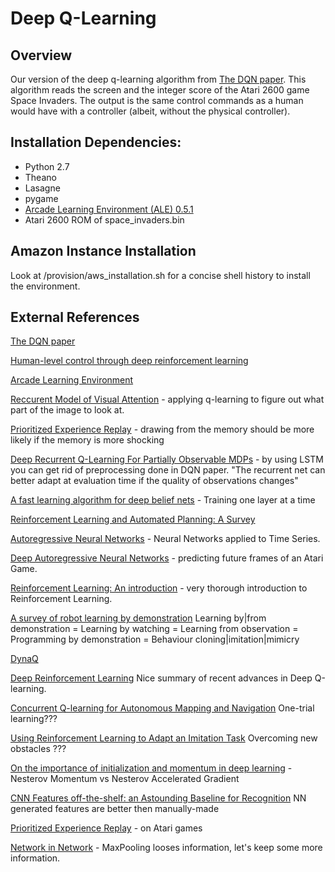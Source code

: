 # Deep Q-Learning

## Overview

Our version of the deep q-learning algorithm from [The DQN
paper](https://www.cs.toronto.edu/~vmnih/docs/dqn.pdf). This algorithm reads
the screen and the integer score of the Atari 2600 game Space Invaders. The
output is the same control commands as a human would have with a controller
(albeit, without the physical controller).

## Installation Dependencies:
* Python 2.7
* Theano
* Lasagne
* pygame
* [Arcade Learning Environment (ALE) 0.5.1](http://arcadelearningenvironment.org)
* Atari 2600 ROM of space_invaders.bin

## Amazon Instance Installation

Look at /provision/aws_installation.sh for a concise shell history to install
the environment.

## External References

[The DQN paper](https://www.cs.toronto.edu/~vmnih/docs/dqn.pdf)

[Human-level control through deep reinforcement
learning](https://storage.googleapis.com/deepmind-data/assets/papers/DeepMindNature14236Paper.pdf)

[Arcade Learning Environment](http://www.arcadelearningenvironment.org)


[Reccurent Model of Visual Attention](http://papers.nips.cc/paper/5542-recurrent-models-of-visual-attention.pdf) - applying q-learning to figure out what part of the image to look at.

[Prioritized Experience Replay](http://arxiv.org/abs/1511.05952) - drawing from the memory should be more likely if the memory is more shocking

[Deep Recurrent Q-Learning For Partially Observable MDPs](http://arxiv.org/pdf/1507.06527.pdf) - by using LSTM you can get rid of preprocessing done in DQN paper.
"The recurrent net can better adapt at evaluation time if the quality of observations changes"

[A fast learning algorithm for deep belief nets](http://www.cs.toronto.edu/~hinton/absps/fastnc.pdf) - Training one layer at a time

[Reinforcement Learning and Automated Planning: A Survey](http://lpis.csd.auth.gr/publications/rlplan.pdf)

[Autoregressive Neural Networks](https://opus4.kobv.de/opus4-uni-passau/files/142/Dietz_Sebastian.pdf) - Neural Networks applied to Time Series.

[Deep Autoregressive Neural Networks](https://www.cs.toronto.edu/~amnih/papers/darn.pdf) - predicting future frames of an Atari Game.

[Reinforcement Learning: An introduction](https://webdocs.cs.ualberta.ca/~sutton/book/ebook/) - very thorough introduction to Reinforcement Learning.

[A survey of robot learning by demonstration](http://www.cs.cmu.edu/~mmv/papers/09ras-survey.pdf) Learning by|from demonstration = Learning by watching = Learning from observation = Programming by demonstration = Behaviour cloning|imitation|mimicry

[DynaQ](https://webdocs.cs.ualberta.ca/~sutton/book/ebook/node96.html)

[Deep Reinforcement Learning](http://www.iclr.cc/lib/exe/fetch.php?media=iclr2015:silver-iclr2015.pdf) Nice summary of recent advances in Deep Q-learning.

[Concurrent Q-learning for Autonomous Mapping and Navigation](http://citeseerx.ist.psu.edu/viewdoc/download?doi=10.1.1.155.616&rep=rep1&type=pdf) One-trial learning???

[Using Reinforcement Learning to Adapt an Imitation Task](http://lasa.epfl.ch/publications/uploadedFiles/IROS07.pdf) Overcoming new obstacles ???

[On the importance of initialization and momentum in deep learning](http://jmlr.org/proceedings/papers/v28/sutskever13.pdf) - Nesterov Momentum vs Nesterov Accelerated Gradient

[CNN Features off-the-shelf: an Astounding Baseline for Recognition](http://arxiv.org/pdf/1403.6382v3.pdf) NN generated features are better then manually-made

[Prioritized Experience Replay](http://arxiv.org/pdf/1511.05952v3.pdf) - on Atari games

[Network in Network](http://arxiv.org/pdf/1312.4400v3.pdf) - MaxPooling looses information, let's keep some more information.

